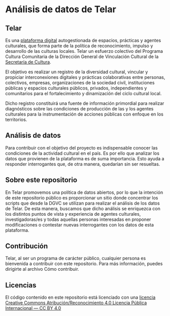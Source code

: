 # Análisis de datos de Telar
 
## Telar

Es una [plataforma digital](https://telar.cultura.gob.mx/) autogestionada de espacios, prácticas y agentes culturales, que forma parte de la política de reconocimiento, impulso y desarrollo de las culturas locales. Telar un esfuerzo colectivo del Programa Cultura Comunitaria de la Dirección General de Vinculación Cultural de la [Secretaría de Cultura](https://www.gob.mx/cultura). 

El objetivo es realizar un registro de la diversidad cultural, vincular y propiciar interconexiones digitales y prácticas colaborativas entre personas, colectivos, empresas, organizaciones de la sociedad civil, instituciones públicas y espacios culturales públicos, privados, independientes y comunitarios para el fortalecimiento y dinamización del ciclo cultural local.

Dicho registro constituirá una fuente de información primordial para realizar diagnósticos sobre las condiciones de producción de las y los agentes culturales para la instrumentación de acciones públicas con enfoque en los territorios.

## Análisis de datos

Para contribuir con el objetivo del proyecto es indispensable conocer las condiciones de la actividad cultural en el país. Es por ello que analizar los datos que provienen de la plataforma es de suma importancia. Esto ayuda a responder interrogantes que, de otra manera, quedarían sin ser resueltas.

## Sobre este repositorio

En Telar promovemos una política de datos abiertos, por lo que la intención de este repositorio público es proporcionar un sitio donde concentrar los scripts que desde la DGVC se utilizan para realizar el análisis de los datos de Telar. De esta manera, buscamos que dicho análisis se enriquezca con los distintos puntos de vista y experiencia de agentes culturales, investigadoras/es y todas aquellas personas interesadas en proponer modificaciones o contestar nuevas interrogantes con los datos de esta plataforma.

## Contribución

Telar, al ser un programa de carácter público, cualquier persona es bienvenida a contribuir con este repositorio. Para más información, puedes dirigirte al archivo Cómo contribuir.

## Licencias

El código contenido en este repositorio está licenciado con una [licencia Creative Commons Atribución/Reconocimiento 4.0 Licencia Pública Internacional — CC BY 4.0](https://creativecommons.org/licenses/by/4.0/legalcode.es)
